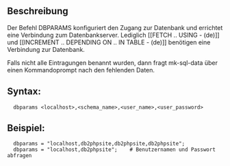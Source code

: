 ## Beschreibung

Der Befehl DBPARAMS konfiguriert den Zugang zur Datenbank und errichtet eine Verbindung zum Datenbankserver. Lediglich [[FETCH .. USING - (de)]] und [[INCREMENT .. DEPENDING ON .. IN TABLE - (de)]] benötigen eine Verbindung zur Datenbank.

Falls nicht alle Eintragungen benannt wurden, dann fragt mk-sql-data über einen Kommandoprompt nach den fehlenden Daten.

## Syntax:
```
  dbparams <localhost>,<schema_name>,<user_name>,<user_password>
```

## Beispiel:
```
  dbparams = "localhost,db2phpsite,db2phpsite,db2phpsite";
  dbparams = "localhost,db2phpsite";    # Benutzernamen und Passwort abfragen
```